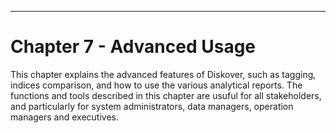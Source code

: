 ___
# <a id=“advanced_usage”></a>Chapter 7 - Advanced Usage

This chapter explains the advanced features of Diskover, such as tagging, indices comparison, and how to use the various analytical reports. The functions and tools described in this chapter are usuful for all stakeholders, and particularly for system administrators, data managers, operation managers and executives.
